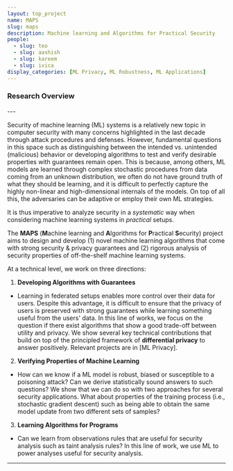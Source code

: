 ```yaml
---
layout: top_project
name: MAPS
slug: maps
description: Machine learning and Algorithms for Practical Security
people:
  - slug: teo
  - slug: aashish
  - slug: kareem
  - slug: ivica
display_categories: [ML Privacy, ML Robustness, ML Applications]
---
```


<h3>Research Overview</h3>
---

Security of machine learning (ML) systems is a relatively new topic in computer security with many concerns highlighted in the last decade through attack procedures and defenses.
However, fundamental questions in this space such as distinguishing between the intended vs. unintended (malicious) behavior or developing algorithms to test and verify desirable properties with guarantees remain open.
This is because, among others, ML models are learned through complex stochastic procedures from data coming from an unknown distribution, we often do not have ground truth of what they should be learning, and it is difficult to perfectly capture the highly non-linear and high-dimensional internals of the models.
On top of all this, the adversaries can be adaptive or employ their own ML strategies.

It is thus imperative to analyze security in a *systematic* way when considering machine learning systems in *practical* setups.

The **MAPS** (**M**achine learning and **A**lgorithms for **P**ractical **S**ecurity) project aims to design and develop (1) novel machine learning algorithms that come with strong security & privacy guarantees and (2) rigorous analysis of security properties of off-the-shelf machine learning systems.

At a technical level, we work on three directions:
1. **Developing Algorithms with Guarantees**
  - Learning in federated setups enables more control over their data for users. Despite this advantage, it is difficult to ensure that the privacy of users is preserved with strong guarantees while learning something useful from the users' data. In this line of works, we focus on the question if there exist algorithms that show a good trade-off between utility and privacy. We show several key technical contributions that build on top of the principled framework of **differential privacy** to answer positively. Relevant projects are in [ML Privacy].

2. **Verifying Properties of Machine Learning**
- How can we know if a ML model is robust, biased or susceptible to a poisoning attack? Can we derive statistically sound answers to such questions? We show that we can do so with two approaches for several security applications. What about properties of the training process (i.e., stochastic gradient descent) such as being able to obtain the same model update from two different sets of samples?
3. **Learning Algorithms for Programs**
- Can we learn from observations rules that are useful for security analysis such as taint analysis rules? In this line of work, we use ML to power analyses useful for security analysis.

---
